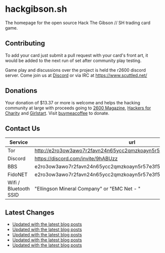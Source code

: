 # hackgibson.sh
The homepage for the open source Hack The Gibson // SH trading card game.


## Contributing

To add your card just submit a pull request with your card's front art, it would be added to the next run of set after community play testing.

Game play and discussions over the project is held the r2600 discord server. Come join us at [Discord](https://discord.com/invite/9hABUzz) or via IRC at https://www.scuttled.net/


## Donations

Your donation of $13.37 or more is welcome and helps the hacking community at large with proceeds going to [2600 Magazine](https://2600.com/), [Hackers for Charity](https://hackersforcharity.org) and [Girlstart](https://girlstart.org).  Visit [buymeacoffee](https://www.buymeacoffee.com/hackgibson.sh) to donate.


## Contact Us

Service | url
-|-
Tor | http://e2ro3ow3awo7r2favn24n65ycc2qmzkoayn5r57e3f56nvjwdcgg32ad.onion
Discord | https://discord.com/invite/9hABUzz
BBS | e2ro3ow3awo7r2favn24n65ycc2qmzkoayn5r57e3f56nvjwdcgg32ad.onion:23
FidoNET | e2ro3ow3awo7r2favn24n65ycc2qmzkoayn5r57e3f56nvjwdcgg32ad.onion:24554
Wifi / Bluetooth SSID | "Ellingson Mineral Company" or "EMC Net - <fidonet address>"

## Latest Changes
<!-- BLOG-POST-LIST:START -->
- [Updated with the latest blog posts](https://github.com/DFW2600/hackgibson.sh/commit/e25879029e40428e28a1b1b2f08ff32291de4b14)
- [Updated with the latest blog posts](https://github.com/DFW2600/hackgibson.sh/commit/a5512929cf97a74ea36bd389c10c04a8f79da996)
- [Updated with the latest blog posts](https://github.com/DFW2600/hackgibson.sh/commit/3bdc3e529667f17b22f860bc7a099e052f1dd4ee)
- [Updated with the latest blog posts](https://github.com/DFW2600/hackgibson.sh/commit/de9f00ebb978fd4a4c2d33edaaefaf8d454ed753)
- [Updated with the latest blog posts](https://github.com/DFW2600/hackgibson.sh/commit/e7d3b1fc6e8ed8aebbbdf39f9d7afe67ff23b6dc)
<!-- BLOG-POST-LIST:END -->
